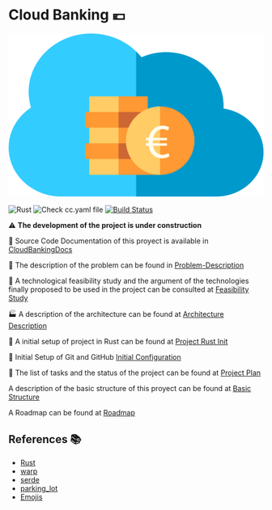 # Cloud Banking :euro:

![icon](docs/img/icon.png)

![Rust](https://github.com/pepitoenpeligro/CloudBanking/workflows/Rust/badge.svg)
![Check cc.yaml file](https://github.com/pepitoenpeligro/CloudBanking/workflows/Check%20cc.yaml%20file/badge.svg)
[![Build Status](https://travis-ci.com/pepitoenpeligro/CloudBanking.svg?branch=master)](https://travis-ci.com/pepitoenpeligro/CloudBanking)


:warning: **The development of the project is under construction**


:bookmark_tabs: Source Code Documentation of this proyect is available in [CloudBankingDocs](https://htmlpreview.github.io/?https://github.com/pepitoenpeligro/CloudBanking/blob/master/docs/documentation/CloudBanking/index.html)

:mag_right: The description of the problem can be found in [Problem-Description](https://github.com/pepitoenpeligro/CC-Project/blob/master/docs/problem-description.md)

:checkered_flag: A technological feasibility study and the argument of the technologies finally proposed to be used in the project can be consulted at [Feasibility Study](https://github.com/pepitoenpeligro/CC-Project/blob/master/docs/feasibility-study.md)

:factory: A description of the architecture can be found at [Architecture Description](https://github.com/pepitoenpeligro/CC-Project/blob/master/docs/tecnology-architecture-description.md)

:rocket: A initial setup of project in Rust can be found at [Project Rust Init](https://github.com/pepitoenpeligro/CC-Project/blob/master/docs/project-rust-setup.md)

:hammer: Initial Setup of Git and GitHub [Initial Configuration](https://github.com/pepitoenpeligro/CC-Project/blob/master/docs/environmentConfiguration.md)

:bookmark_tabs: The list of tasks and the status of the project can be found at [Project Plan](https://github.com/pepitoenpeligro/CloudBanking/projects/1)

A description of the basic structure of this proyect can be found at [Basic Structure](https://github.com/pepitoenpeligro/CC-Project/blob/master/docs/proyect_structure.md)

A Roadmap can be found at [Roadmap](https://github.com/pepitoenpeligro/CC-Project/blob/master/docs/roadmap.md)





## References :books:
* [Rust](https://www.rust-lang.org)
* [warp](https://github.com/seanmonstar/warp)
* [serde](https://github.com/serde-rs/serde)
* [parking_lot](https://github.com/Amanieu/parking_lot)
* [Emojis](https://gist.github.com/rxaviers/7360908)



